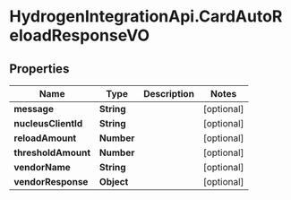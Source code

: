 # HydrogenIntegrationApi.CardAutoReloadResponseVO

## Properties
Name | Type | Description | Notes
------------ | ------------- | ------------- | -------------
**message** | **String** |  | [optional] 
**nucleusClientId** | **String** |  | [optional] 
**reloadAmount** | **Number** |  | [optional] 
**thresholdAmount** | **Number** |  | [optional] 
**vendorName** | **String** |  | [optional] 
**vendorResponse** | **Object** |  | [optional] 


